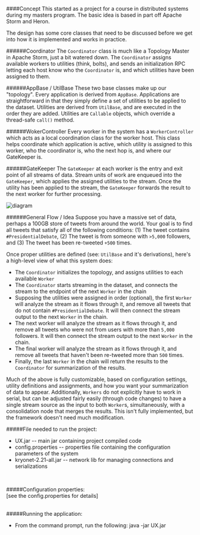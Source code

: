 ####Concept
This started as a project for a course in distributed systems during my masters program. The basic idea is based in part off Apache Storm and Heron.

The design has some core classes that need to be discussed before we get into how it is implemented and works in practice.

######Coordinator
The `Coordinator` class is much like a Topology Master in Apache Storm, just a bit watered down. The `Coordinator` assigns available workers to utilities (think, bolts), and sends an initialization RPC letting each host know who the `Coordinator` is, and which utilities have been assigned to them.

######AppBase / UtilBase
These two base classes make up our "topology". Every application is derived from `AppBase`. Applications are straightforward in that they simply define a set of utilities to be applied to the dataset. Utilities are derived from `UtilBase`, and are executed in the order they are added. Utilities are `Callable` objects, which override a thread-safe `call()` method.

######WokerController
Every worker in the system has a `WorkerController` which acts as a local coordination class for the worker host. This class helps coordinate which application is active, which utility is assigned to this worker, who the coordinator is, who the next hop is, and where our GateKeeper is.

######GateKeeper
The `GateKeeper` at each worker is the entry and exit point of all streams of data. Stream units of work are enqueued into the `GateKeeper`, which applies the assigned utilities to the stream. Once the utility has been applied to the stream, the `GateKeeper` forwards the result to the next worker for further processing.

![diagram](http://i.imgur.com/cMyx7XT.png)

######General Flow / Idea
Suppose you have a massive set of data, perhaps a 100GB store of tweets from around the world. Your goal is to find all tweets that satisfy all of the following conditions:  (1) The tweet contains `#PresidentialDebate`, (2) The tweet is from someone with  `>5,000` followers, and (3) The tweet has been re-tweeted `+500` times.

Once proper utilities are defined (see: `UtilBase` and it's derivations), here's a high-level view of what this system does:
- The `Coordinator` initializes the topology, and assigns utilities to each available `Worker`
- The `Coordinator` starts streaming in the dataset, and connects the stream to the endpoint of the next `Worker` in the chain
- Supposing the utilities were assigned in order (optional), the first `Worker` will analyze the stream as it flows through it, and remove all tweets that do not contain `#PresidentialDebate`. It will then connect the stream output to the next `Worker` in the chain.
- The next worker will analyze the stream as it flows through it, and remove all tweets who were not from users with more than `5,000` followers. It will then connect the stream output to the next `Worker` in the chain.
- The final worker will analyze the stream as it flows through it, and remove all tweets that haven't been re-tweeted more than `500` times.
- Finally, the last `Worker` in the chain will return the results to the `Coordinator` for summarization of the results.

Much of the above is fully customizable, based on configuration settings, utility definitions and assignments, and how you want your summarization of data to appear. Additionally, `Workers` do not explicitly have to work in serial, but can be adjusted fairly easily (through code changes) to have a single stream source as the input to both `Worker`s, simultaneously, with a consolidation node that merges the results. This isn't fully implemented, but the framework doesn't need much modification.

#####File needed to run the project:
- UX.jar                  -- main jar containing project compiled code<br>
- config.properties       -- properties file containing the configuration parameters of the system<br>
- kryonet-2.21-all.jar    -- network lib for managing connections and serializations<br>
<br>

#####Configuration properties:<br>
[see the config.properties for details]<br>
<br>

#####Running the application:<br>
- From the command prompt, run the following:   java -jar UX.jar<br>
